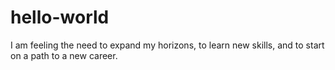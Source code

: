# hello-world
I am feeling the need to expand my horizons, to learn new skills, and to start on a path to a new career.
